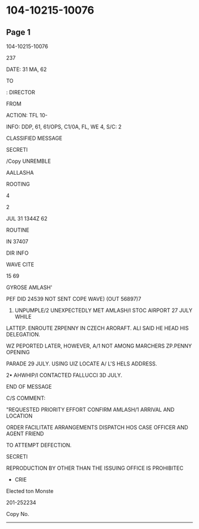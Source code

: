 # 104-10215-10076

## Page 1

104-10215-10076

237

DATE: 31 MA, 62

TO

: DIRECTOR

FROM

ACTION: TFL 10-

INFO: DDP, 61, 61/OPS, C1/0A, FL, WE 4, S/C: 2

CLASSIFIED MESSAGE

SECRETI

/Copy UNREMBLE

AALLASHA

ROOTING

4

2

JUL 31 1344Z 62

ROUTINE

IN 37407

DIR INFO

WAVE CITE

15 69

GYROSE AMLASH'

PEF DID 24539 NOT SENT COPE WAVE) (OUT 56897)7

1. UNPUMPLE/2 UNEXPECTEDLY MET AMLASH/I STOC AIRPORT 27 JULY WHILE

LATTEP. ENROUTE ZRPENNY IN CZECH ARORAFT. ALI SAID HE HEAD HIS DELEGATION.

WZ PEPORTED LATER, HOWEVER, A/1 NOT AMONG MARCHERS ZP.PENNY OPENING

PARADE 29 JULY. USING UIZ LOCATE A/ L'S HELS ADDRESS.

2• AHWHIP/I CONTACTED FALLUCCI 3D JULY.

END OF MESSAGE

C/S COMMENT:

"REQUESTED PRIORITY EFFORT CONFIRM AMLASH/1 ARRIVAL AND LOCATION

ORDER FACILITATE ARRANGEMENTS DISPATCH HOS CASE OFFICER AND AGENT FRIEND

TO ATTEMPT DEFECTION.

SECRETI

REPRODUCTION BY OTHER THAN THE ISSUING OFFICE IS PROHIBITEC

- CRIE

Elected ton Monste

201-252234

Copy No.

---


